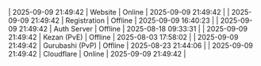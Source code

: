 | 2025-09-09 21:49:42 | Website | Online | 2025-09-09 21:49:42 |
| 2025-09-09 21:49:42 | Registration | Offline | 2025-09-09 16:40:23 |
| 2025-09-09 21:49:42 | Auth Server | Offline | 2025-08-18 09:33:31 |
| 2025-09-09 21:49:42 | Kezan (PvE) | Offline | 2025-08-03 17:58:02 |
| 2025-09-09 21:49:42 | Gurubashi (PvP) | Offline | 2025-08-23 21:44:06 |
| 2025-09-09 21:49:42 | Cloudflare | Online | 2025-09-09 21:49:42 |
